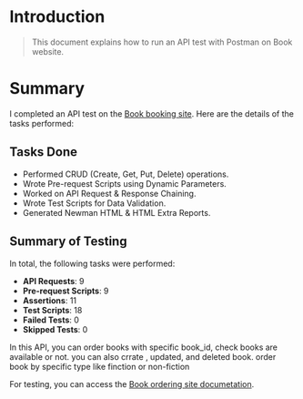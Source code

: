 # Introduction
> This document explains how to run an API test with Postman on Book website.
# Summary

I completed an API test on the [Book booking site](https://restful-booker.herokuapp.com/). Here are the details of the tasks performed:

## Tasks Done

- Performed CRUD (Create, Get, Put, Delete) operations.
- Wrote Pre-request Scripts using Dynamic Parameters.
- Worked on API Request & Response Chaining.
- Wrote Test Scripts for Data Validation.
- Generated Newman HTML & HTML Extra Reports.

## Summary of Testing

In total, the following tasks were performed:

- **API Requests**: 9
- **Pre-request Scripts**: 9
- **Assertions**: 11
- **Test Scripts**: 18
- **Failed Tests**: 0
- **Skipped Tests**: 0

In this API, you can order books with specific book_id, check books are available or not. you can also crrate , updated, and deleted book. order book by specific type like finction or non-fiction

For testing, you can access the [Book ordering site documetation](https://github.com/vdespa/introduction-to-postman-course/blob/main/simple-books-api.md).


